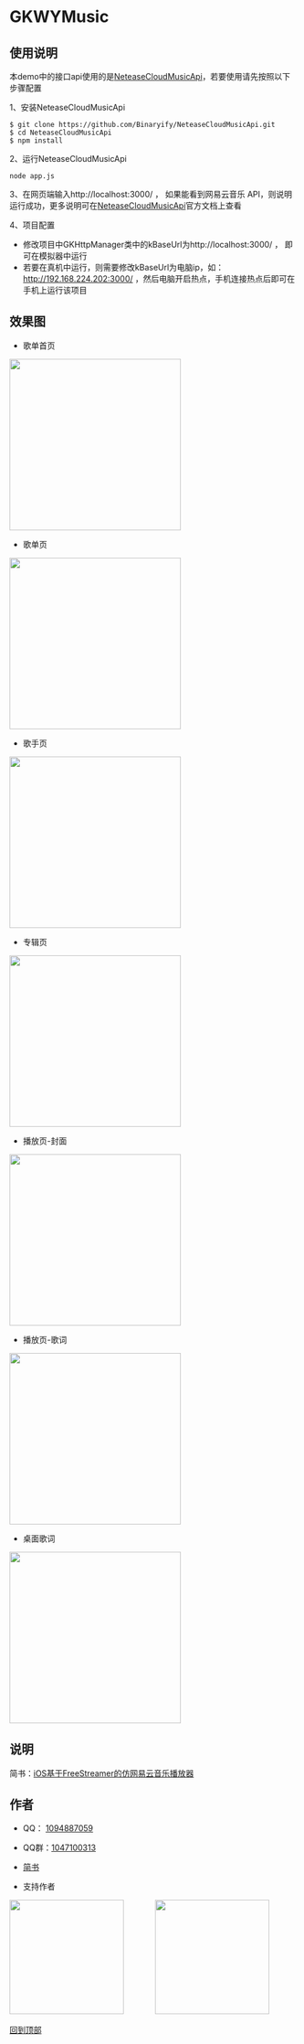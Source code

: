 # GKWYMusic

## 使用说明
本demo中的接口api使用的是[NeteaseCloudMusicApi](https://github.com/Binaryify/NeteaseCloudMusicApi)，若要使用请先按照以下步骤配置

1、安装NeteaseCloudMusicApi
```
$ git clone https://github.com/Binaryify/NeteaseCloudMusicApi.git
$ cd NeteaseCloudMusicApi
$ npm install
```
2、运行NeteaseCloudMusicApi
```
node app.js
```
3、在网页端输入http://localhost:3000/ ， 如果能看到网易云音乐 API，则说明运行成功，更多说明可在[NeteaseCloudMusicApi](https://github.com/Binaryify/NeteaseCloudMusicApi)官方文档上查看

4、项目配置

* 修改项目中GKHttpManager类中的kBaseUrl为http://localhost:3000/ ， 即可在模拟器中运行
* 若要在真机中运行，则需要修改kBaseUrl为电脑ip，如：http://192.168.224.202:3000/ ，然后电脑开启热点，手机连接热点后即可在手机上运行该项目

## 效果图
- 歌单首页

<img src="https://upload-images.jianshu.io/upload_images/1598505-417b94959f138f6e.jpg?imageMogr2/auto-orient/strip%7CimageView2/2/w/1240" width="300">

- 歌单页

<img src="https://upload-images.jianshu.io/upload_images/1598505-bb403689366cf330.jpg?imageMogr2/auto-orient/strip%7CimageView2/2/w/1240" width="300">

- 歌手页

<img src="https://upload-images.jianshu.io/upload_images/1598505-875c918417c84b30.jpg?imageMogr2/auto-orient/strip%7CimageView2/2/w/400" width="300">

- 专辑页

<img src="https://upload-images.jianshu.io/upload_images/1598505-70e49d339f348997.jpg?imageMogr2/auto-orient/strip%7CimageView2/2/w/400" width="300">

- 播放页-封面

<img src="https://upload-images.jianshu.io/upload_images/1598505-bb1fcf2a1e4220c3.jpg?imageMogr2/auto-orient/strip%7CimageView2/2/w/400" width="300">

- 播放页-歌词

<img src="https://upload-images.jianshu.io/upload_images/1598505-45282868ab712873.jpg?imageMogr2/auto-orient/strip%7CimageView2/2/w/400" width="300">

- 桌面歌词

<img src="https://upload-images.jianshu.io/upload_images/1598505-2c106fe99374e0da.jpg?imageMogr2/auto-orient/strip%7CimageView2/2/w/1240" width="300">

## 说明
简书：[iOS基于FreeStreamer的仿网易云音乐播放器](https://www.jianshu.com/p/9ce8fe684924)


## 作者

- QQ： [1094887059](http://wpa.qq.com/msgrd?v=3&uin=1094887059&site=qq&menu=yes)  
- QQ群：[1047100313](https://qm.qq.com/cgi-bin/qm/qr?k=Aj_f4C5-R3X1_KEdeb_Ttg8pxK_41ZJu&jump_from=webapi)

- [简书](https://www.jianshu.com/u/ba61bbfc87e8)

- 支持作者

<img src="https://upload-images.jianshu.io/upload_images/1598505-1637d63e4e18e103.jpg?imageMogr2/auto-orient/strip%7CimageView2/2/w/1240" width="200" height="200">
&nbsp&nbsp&nbsp&nbsp&nbsp&nbsp&nbsp&nbsp&nbsp&nbsp&nbsp&nbsp
<img src="https://upload-images.jianshu.io/upload_images/1598505-0be88fd4943d1994.jpg?imageMogr2/auto-orient/strip%7CimageView2/2/w/1240" width="200" height="200">

[回到顶部](#readme)
